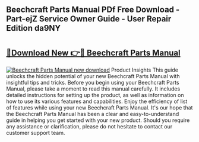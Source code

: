 ## Beechcraft Parts Manual PDf Free Download - Part-ejZ Service Owner Guide - User Repair Edition da9NY

# <h2><a href="http://bc5026.oget.top/?id=Beechcraft+Parts+Manual">🔗Download New 👉🔴 Beechcraft Parts Manual</a></h2>

[![Beechcraft Parts Manual new download](https://i.imgur.com/5g1atiW.png)](http://bc5026.oget.top/?id=Beechcraft+Parts+Manual)
Product Insights This guide unlocks the hidden potential of your new Beechcraft Parts Manual with insightful tips and tricks. Before you begin using your Beechcraft Parts Manual, please take a moment to read this manual carefully. It includes detailed instructions for setting up the product, as well as information on how to use its various features and capabilities. Enjoy the efficiency of list of features while using your new Beechcraft Parts Manual. It's our hope that the Beechcraft Parts Manual has been a clear and easy-to-understand guide in helping you get started with your new product. Should you require any assistance or clarification, please do not hesitate to contact our customer support team.
